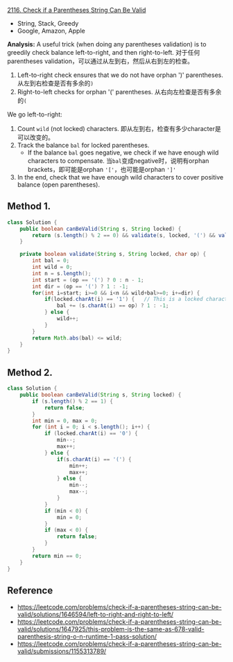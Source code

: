 [2116. Check if a Parentheses String Can Be Valid](https://leetcode.com/problems/check-if-a-parentheses-string-can-be-valid/)

* String, Stack, Greedy
* Google, Amazon, Apple


**Analysis:**
A useful trick (when doing any parentheses validation) is to greedily check balance left-to-right, and then right-to-left. 对于任何parentheses validation，可以通过从左到右，然后从右到左的检查。
1. Left-to-right check ensures that we do not have orphan ')' parentheses. 从左到右检查是否有多余的`)`
2. Right-to-left checks for orphan '(' parentheses. 从右向左检查是否有多余的`(`

We go left-to-right:
1. Count `wild` (not locked) characters. 即从左到右，检查有多少character是可以改变的。
2. Track the balance `bal` for locked parentheses.
    * If the balance `bal` goes negative, we check if we have enough wild characters to compensate. 当`bal`变成negative时，说明有orphan brackets，即可能是orphan `'['`，也可能是orphan `']'`
3. In the end, check that we have enough wild characters to cover positive balance (open parentheses).


## Method 1. 
```Java
class Solution {
    public boolean canBeValid(String s, String locked) {
        return (s.length() % 2 == 0) && validate(s, locked, '(') && validate(s, locked, ')');
    }

    private boolean validate(String s, String locked, char op) {
        int bal = 0;
        int wild = 0;
        int n = s.length();
        int start = (op == '(') ? 0 : n - 1;
        int dir = (op == '(') ? 1 : -1;
        for(int i=start; i>=0 && i<n && wild+bal>=0; i+=dir) {
            if(locked.charAt(i) == '1') {   // This is a locked character
                bal += (s.charAt(i) == op) ? 1 : -1;
            } else {
                wild++;
            }
        }
        return Math.abs(bal) <= wild;
    }
}
```


## Method 2.
```Java
class Solution {
    public boolean canBeValid(String s, String locked) {
        if (s.length() % 2 == 1) {
            return false;
        }
        int min = 0, max = 0;
        for (int i = 0; i < s.length(); i++) {
            if (locked.charAt(i) == '0') {
                min--;
                max++;     
            } else {
                if(s.charAt(i) == '(') {
                    min++;
                    max++;
                } else {
                    min--;
                    max--;
                }
            }
            if (min < 0) {
                min = 0;
            }
            if (max < 0) {
                return false;
            }
        }
        return min == 0;
    }
}
```


## Reference
* https://leetcode.com/problems/check-if-a-parentheses-string-can-be-valid/solutions/1646594/left-to-right-and-right-to-left/
* https://leetcode.com/problems/check-if-a-parentheses-string-can-be-valid/solutions/1647925/this-problem-is-the-same-as-678-valid-parenthesis-string-o-n-runtime-1-pass-solution/
* https://leetcode.com/problems/check-if-a-parentheses-string-can-be-valid/submissions/1155313789/
